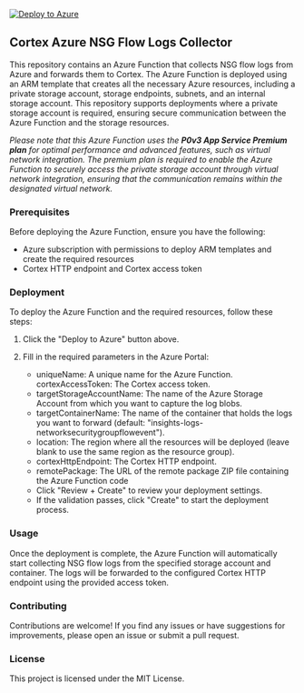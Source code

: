 [![Deploy to Azure](https://aka.ms/deploytoazurebutton)](https://portal.azure.com/#create/Microsoft.Template/uri/https%3A%2F%2Fportal.azure.com%2F%23create%2FMicrosoft.Template%2Furi%2Fhttps%253A%252F%252Fraw.githubusercontent.com%252Fhafuta%252FAzureNetworkWatcherNSGFlowLogsConnector%252Frc-0.1%252Farm_template%252Fprivate_storage.json)



## Cortex Azure NSG Flow Logs Collector
This repository contains an Azure Function that collects NSG flow logs from Azure and forwards them to Cortex. The Azure Function is deployed using an ARM template that creates all the necessary Azure resources, including a private storage account, storage endpoints, subnets, and an internal storage account. This repository supports deployments where a private storage account is required, ensuring secure communication between the Azure Function and the storage resources.

*Please note that this Azure Function uses the **P0v3 App Service Premium plan** for optimal performance and advanced features, such as virtual network integration. The premium plan is required to enable the Azure Function to securely access the private storage account through virtual network integration, ensuring that the communication remains within the designated virtual network.*

### Prerequisites
Before deploying the Azure Function, ensure you have the following:

- Azure subscription with permissions to deploy ARM templates and create the required resources
- Cortex HTTP endpoint and Cortex access token

### Deployment
To deploy the Azure Function and the required resources, follow these steps:

1. Click the "Deploy to Azure" button above.

2. Fill in the required parameters in the Azure Portal:

   * uniqueName: A unique name for the Azure Function.
   cortexAccessToken: The Cortex access token.
   * targetStorageAccountName: The name of the Azure Storage Account from which you want to capture the log blobs.
   * targetContainerName: The name of the container that holds the logs you want to forward (default: "insights-logs-networksecuritygroupflowevent").
   * location: The region where all the resources will be deployed (leave blank to use the same region as the resource group).
   * cortexHttpEndpoint: The Cortex HTTP endpoint.
   * remotePackage: The URL of the remote package ZIP file containing the Azure Function code
   * Click "Review + Create" to review your deployment settings.
   * If the validation passes, click "Create" to start the deployment process.

### Usage
Once the deployment is complete, the Azure Function will automatically start collecting NSG flow logs from the specified storage account and container. The logs will be forwarded to the configured Cortex HTTP endpoint using the provided access token.

### Contributing
Contributions are welcome! If you find any issues or have suggestions for improvements, please open an issue or submit a pull request.

### License
This project is licensed under the MIT License.

